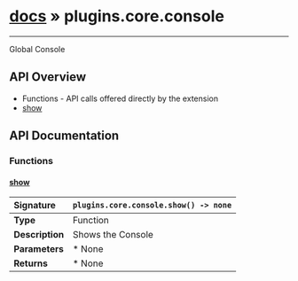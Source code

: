 # [docs](index.md) » plugins.core.console
---

Global Console

## API Overview
* Functions - API calls offered directly by the extension
 * [show](#show)

## API Documentation

### Functions

#### [show](#show)
| <span style="float: left;">**Signature**</span> | <span style="float: left;">`plugins.core.console.show() -> none` </span>                                                          |
| -----------------------------------------------------|---------------------------------------------------------------------------------------------------------|
| **Type**                                             | Function                                                                                         |
| **Description**                                      | Shows the Console                                                                                         |
| **Parameters**                                       |  * None                                       |
| **Returns**                                          |  * None                                                |

